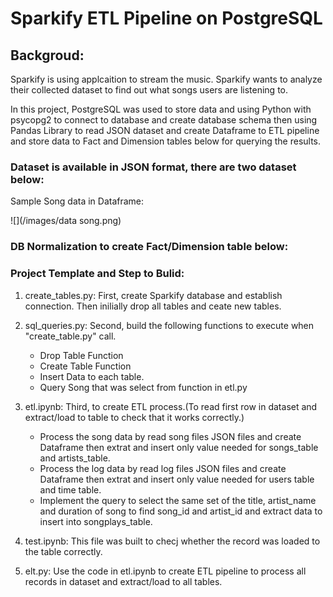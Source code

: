 # Sparkify ETL Pipeline on PostgreSQL

## Backgroud:

Sparkify is using applcaition to stream the music. Sparkify wants to analyze their collected dataset to find out what songs users are listening to.

In this project, PostgreSQL was used to store data and using Python with psycopg2 to connect to database and create database schema then using Pandas Library to read JSON dataset and create Dataframe to ETL pipeline and store data to Fact and Dimension tables below for querying the results.

### Dataset is available in JSON format, there are two dataset below: 

Sample Song data in Dataframe:

  ![](/images/data song.png)

### DB Normalization to create Fact/Dimension table below:

### Project Template and Step to Bulid:

1. create_tables.py: First, create Sparkify database and establish connection. Then inilially drop all tables and ceate new tables.
2. sql_queries.py: Second, build the following functions to execute when "create_table.py" call.

   - Drop Table Function
   - Create Table Function
   - Insert Data to each table.
   - Query Song that was select from function in etl.py
   
3. etl.ipynb: Third, to create ETL process.(To read first row in dataset and extract/load to table to check that it works correctly.)
   - Process the song data by read song files JSON files and create Dataframe then extrat and insert only value needed for songs_table and artists_table.
   - Process the log data by read log files JSON files and create Dataframe then extrat and insert only value needed for users table and time table.
   - Implement the query to select the same set of the title, artist_name and duration of song to find song_id and artist_id and extract data to insert into songplays_table.
   
4. test.ipynb: This file was built to checj whether the record was loaded to the table correctly.
5. elt.py: Use the code in etl.ipynb to create ETL pipeline to process all records in dataset and extract/load to all tables.
